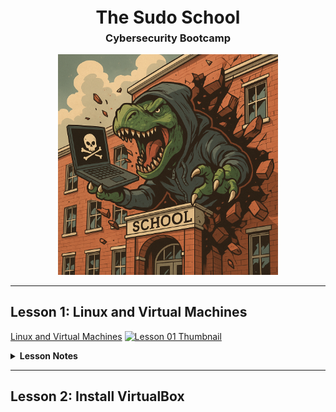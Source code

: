 <p align="center" style="font-size:2em; font-weight:bold; margin-bottom:0.2em;">The Sudo School</p>
<h3 align="center" style="margin-top:0;">Cybersecurity Bootcamp</h3>

<p align="center">
  <img src="smash.png" alt="Cybersecurity Dino Smash" width="70%">
</p>

---

## Lesson 1: Linux and Virtual Machines

[Linux and Virtual Machines](https://vimeo.com/1095473479)
[![Lesson 01 Thumbnail](thumb01.avif)](https://vimeo.com/1095473479)  


<details>
<summary><strong>Lesson Notes</strong></summary>

- **You need to learn networking!**  
- **You need to learn Linux!**

**Virtual Machines**
- Simulate an *"imaginary"* computer  
- Can simulate networks  
- Can run multiple machines at once  
- Can test malware / bad stuff  
- *Hypervisor*  
  - VirtualBox: free and easy

</details>

---

## Lesson 2: Install VirtualBox
